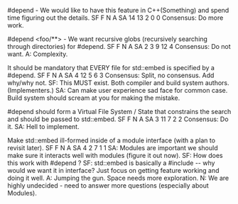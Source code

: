 #depend - We would like to have this feature in C++(Something) and spend time figuring out the details.
SF  F  N  A  SA
14 13  2  0   0
Consensus: Do more work.

#depend <foo/**> - We want recursive globs (recursively searching through directories) for #depend.
SF  F  N  A SA
 2  3  9 12  4
Consensus: Do not want.
A: Complexity.

It should be mandatory that EVERY file for std::embed is specified by a #depend.
SF  F  N  A SA
 4 12  5  6  3
Consensus: Split, no consensus. Add why/why not.
SF: This MUST exist. Both compiler and build system authors. (Implementers.)
SA: Can make user experience sad face for common case. Build system should scream at you for making the mistake.


#depend should form a Virtual File System / State that constrains the search and should be passed to std::embed.
SF  F  N  A  SA
 3 11  7  2   2
Consensus: Do it.
SA: Hell to implement.


Make std::embed ill-formed inside of a module interface (with a plan to revisit later).
SF  F  N  A SA
 4  2  7  1  1
SA: Modules are important we should make sure it interacts well with modules (figure it out now).
SF: How does this work with #depend ?
SF: std::embed is basically a #include -- why would we want it in interface? Just focus on getting feature working and doing it well.
A: Jumping the gun. Space needs more exploration.
N: We are highly undecided - need to answer more questions (especially about Modules).
